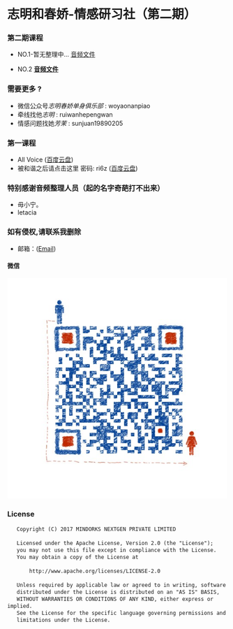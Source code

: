 # 志明和春娇-情感研习社（第二期）

### 第二期课程 
 
 - NO.1-暂无整理中... [音频文件]()

 - NO.2 [**音频文件**](https://github.com/ChinaVolvocars/zhiming/blob/master/audio/NO-2.m4a)


### 需要更多 ?

 - 微信公众号*志明春娇单身俱乐部* : woyaonanpiao
 - 牵线找他*志明* : ruiwanhepengwan
 - 情感问题找她*芳茉* : sunjuan19890205

### 第一课程
 - All Voice ([百度云盘](http://pan.baidu.com/s/1gfzQ1cJ))
 - 被和谐之后请点击这里 密码: ri6z ([百度云盘](http://pan.baidu.com/s/1o8FRr7O ))


### 特别感谢音频整理人员（起的名字奇葩打不出来）

 - 毋小宁。
 - letacia

### 如有侵权,请联系我删除

 - 邮箱：([Email](Atlantisspeed@gmail.com))

#### 微信

![wechat_mine][1]

[1]:https://github.com/ChinaVolvocars/zhiming/blob/master/img/wechat_num_mine.jpg

### License
```
   Copyright (C) 2017 MINDORKS NEXTGEN PRIVATE LIMITED

   Licensed under the Apache License, Version 2.0 (the "License");
   you may not use this file except in compliance with the License.
   You may obtain a copy of the License at

       http://www.apache.org/licenses/LICENSE-2.0

   Unless required by applicable law or agreed to in writing, software
   distributed under the License is distributed on an "AS IS" BASIS,
   WITHOUT WARRANTIES OR CONDITIONS OF ANY KIND, either express or implied.
   See the License for the specific language governing permissions and
   limitations under the License.
```
